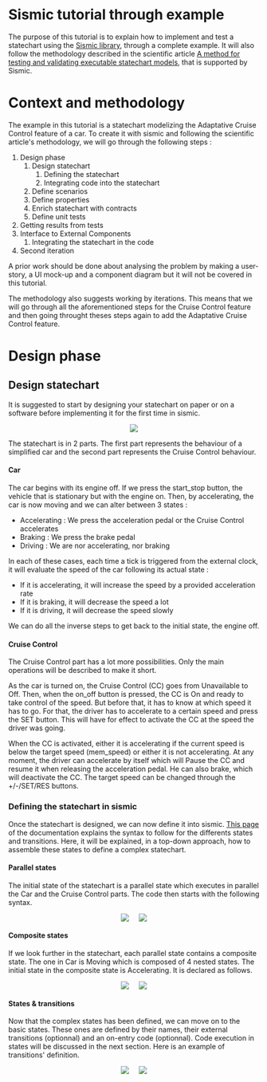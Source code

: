 # Sismic tutorial through example

The purpose of this tutorial is to explain how to implement and test a statechart using the [Sismic library](https://github.com/AlexandreDecan/sismic), through a complete example. It will also follow the methodology described in the scientific article [A method for testing and validating executable statechart models](https://doi.org/10.1007/s10270-018-0676-3), that is supported by Sismic.

# Context and methodology

The example in this tutorial is a statechart modelizing the Adaptative Cruise Control feature of a car. To create it with sismic and following the scientific article's methodology, we will go through the following steps :

1. Design phase
   1. Design statechart
      1. Defining the statechart
      2. Integrating code into the statechart
   2. Define scenarios
   3. Define properties
   4. Enrich statechart with contracts
   5. Define unit tests 
2. Getting results from tests
3. Interface to External Components
   1. Integrating the statechart in the code
4. Second iteration

A prior work should be done about analysing the problem by making a user-story, a UI mock-up and a component diagram but it will not be covered in this tutorial.

The methodology also suggests working by iterations. This means that we will go through all the aforementioned steps for the Cruise Control feature and then going throught theses steps again to add the Adaptative Cruise Control feature.

# Design phase

## Design statechart

It is suggested to start by designing your statechart on paper or on a software before implementing it for the first time in sismic.

<p align="center"> 
   <img src="Cruise_Control/Define_statechart/Statechart.png">
</p>

The statechart is in 2 parts. The first part represents the behaviour of a simplified car and the second part represents the Cruise Control behaviour.

#### Car

The car begins with its engine off. If we press the start_stop button, the vehicle that is stationary but with the engine on. Then, by accelerating, the car is now moving and we can alter between 3 states :
- Accelerating : We press the acceleration pedal or the Cruise Control accelerates
- Braking : We press the brake pedal
- Driving : We are nor accelerating, nor braking

In each of these cases, each time a tick is triggered from the external clock, it will evaluate the speed of the car following its actual state :

- If it is accelerating, it will increase the speed by a provided acceleration rate
- If it is braking, it will decrease the speed a lot
- If it is driving, it will decrease the speed slowly

We can do all the inverse steps to get back to the initial state, the engine off.

#### Cruise Control

The Cruise Control part has a lot more possibilities. Only the main operations will be described to make it short.

As the car is turned on, the Cruise Control (CC) goes from Unavailable to Off. Then, when the on_off button is pressed, the CC is On and ready to take control of the speed. But before that, it has to know at which speed it has to go. For that, the driver has to accelerate to a certain speed and press the SET button. This will have for effect to activate the CC at the speed the driver was going.

When the CC is activated, either it is accelerating if the current speed is below the target speed (mem_speed) or either it is not accelerating. At any moment, the driver can accelerate by itself which will Pause the CC and resume it when releasing the acceleration pedal. He can also brake, which will deactivate the CC. The target speed can be changed through the +/-/SET/RES buttons.

### Defining the statechart in sismic

Once the statechart is designed, we can now define it into sismic. [This page](https://sismic.readthedocs.io/en/latest/format.html) of the documentation explains the syntax to follow for the differents states and transitions. Here, it will be explained, in a top-down approach, how to assemble these states to define a complex statechart.

#### Parallel states

The initial state of the statechart is a parallel state which executes in parallel the Car and the Cruise Control parts. The code then starts with the following syntax. 

<div style="display: flex; justify-content: center; gap: 20px;">
  <img src="figures/parallel-states-statechart.png">
  <img src="figures/parallel-states-yaml.png">
</div>

#### Composite states

If we look further in the statechart, each parallel state contains a composite state. The one in Car is Moving which is composed of 4 nested states. The initial state in the composite state is Accelerating. It is declared as follows.

<div style="display: flex; justify-content: center; gap: 20px;">
  <img src="figures/car-composite-states.png">
  <img src="figures/car-composite-states-yaml.png">
</div>

#### States & transitions

Now that the complex states has been defined, we can move on to the basic states. These ones are defined by their names, their external transitions (optionnal) and an on-entry code (optionnal). Code execution in states will be discussed in the next section. Here is an example of transitions' definition.

<div style="display: flex; justify-content: center; gap: 20px;">
  <img src="figures/transition.png">
  <img src="figures/transitions-yaml.png">
</div>
